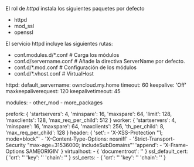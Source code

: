 El rol de *httpd* instala los siguientes paquetes por defecto

* httpd
* mod_ssl
* openssl

El servicio httpd incluye las siguientes rutas:

* conf.modules.d/*.conf    # Carga los módulos
* conf.d/servername.conf   # Añade la directiva ServerName por defecto.
* conf.d/*.mod.conf        # Configuración de los módulos
* conf.d/*.vhost.conf      # VirtualHost
 
httpd:
  default_servername: owncloud.my.home
  timeout: 60
  keepalive: 'Off'
  maxkeepaliverequest: 120
  keepalivetimeout: 45

  modules:
    - other_mod
    - more_packages

  prefork:
    {
      'startservers': 4,
      'minspare': 16,
      'maxspare': 64,
      'limit': 128,
      'maxclients': 128,
      'max_req_per_child': 512
    }
  worker:
    {
      'startservers': 4,
      'minspare': 16,
      'maxspare': 64,
      'maxclients': 256,
      'th_per_child': 8,
      'max_req_per_child': 128
    }
  header:
    {
      'set':
        - 'X-XSS-Protection "1; mode=block"'
        - 'X-Content-Type-Options: nosniff'
        - 'Strict-Transport-Security "max-age=31536000; includeSubDomains"'
      'append':
        - 'X-Frame-Options SAMEORIGIN'
    }
  virtualhost:
    - {
        'documentroot': ''
      }
  ssl_default_cert:
    {
      'crt': ''
      'key': ''
      'chain': ''
    }
  ssl_certs:
    - {
        'crt': ''
        'key': ''
        'chain': ''
      }

